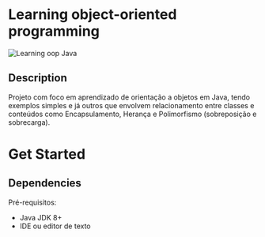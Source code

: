 # Learning object-oriented programming

![Learning oop Java](https://user-images.githubusercontent.com/38480280/187034973-ad6eb5e2-56ec-4c50-a273-3847ad1a96ae.png)

<h2>Description</h2>
<p>
  Projeto com foco em aprendizado de orientação a objetos em Java, tendo exemplos simples e já outros que envolvem relacionamento entre classes e conteúdos   como Encapsulamento, Herança e Polimorfismo (sobreposição e sobrecarga).
</p>

# Get Started
<h2>Dependencies</h2>
Pré-requisitos: 
<ul>
  <li>Java JDK 8+</li>
  <li>IDE ou editor de texto</li>
</ul>

